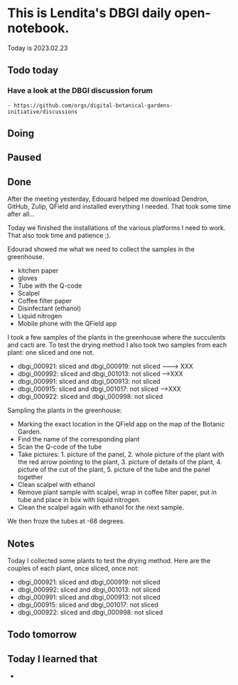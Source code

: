 
# This is Lendita's DBGI daily open-notebook.

Today is 2023.02.23

## Todo today

### Have a look at the DBGI discussion forum
    - https://github.com/orgs/digital-botanical-gardens-initiative/discussions
###
###

## Doing

## Paused

## Done
After the meeting yesterday, Edouard helped me download Dendron, GitHub, Zulip, QField and installed everything I needed. That took some time after all...  

Today we finished the installations of the various platforms I need to work. That also took time and patience ;). 

Edourad showed me what we need to collect the samples in the greenhouse. 
- kitchen paper
- gloves
- Tube with the Q-code
- Scalpel
- Coffee filter paper
- Disinfectant (ethanol)
- Liquid nitrogen
- Mobile phone with the QField app

I took a few samples of the plants in the greenhouse where the succulents and cacti are. To test the drying method I also took two samples from each plant: one sliced and one not. 
- dbgi_000921: sliced and dbgi_000919: not sliced ---> XXX
- dbgi_000992: sliced and dbgi_001013: not sliced -->XXX
- dbgi_000991: sliced and dbgi_000913: not sliced 
- dbgi_000915: sliced and dbgi_001017: not sliced -->XXX
- dbgi_000922: sliced and dbgi_000998: not sliced

Sampling the plants in the greenhouse:
- Marking the exact location in the QField app on the map of the Botanic Garden.
- Find the name of the corresponding plant
- Scan the Q-code of the tube
- Take pictures: 1. picture of the panel, 2. whole picture of the plant with the red arrow   pointing to the plant, 3. picture of details of the plant, 4. picture of the cut of the plant, 5. picture of the tube and the panel together
- Clean scalpel with ethanol 
- Remove plant sample with scalpel, wrap in coffee filter paper, put in tube and place in box with liquid nitrogen.
- Clean the scalpel again with ethanol for the next sample.

We then froze the tubes at -68 degrees.

## Notes

Today I collected some plants to test the drying method. Here are the couples of each plant, once sliced, once not:

- dbgi_000921: sliced and dbgi_000919: not sliced
- dbgi_000992: sliced and dbgi_001013: not sliced
- dbgi_000991: sliced and dbgi_000913: not sliced
- dbgi_000915: sliced and dbgi_001017: not sliced
- dbgi_000922: sliced and dbgi_000998: not sliced

## Todo tomorrow

###
###
###


## Today I learned that

-